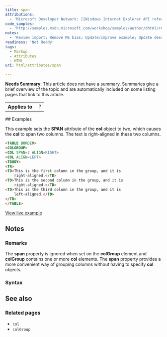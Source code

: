 ```yaml
---
title: span
attributions:
  - 'Microsoft Developer Network: [[Windows Internet Explorer API reference](http://msdn.microsoft.com/en-us/library/ie/hh828809%28v=vs.85%29.aspx) Article]'
code_samples:
  - 'http://samples.msdn.microsoft.com/workshop/samples/author/dhtml/refs/span.htm'
notes:
  - 'Review import; Remove MS bias; Update/improve example; Update descriptions; Fix lists & compatibility info'
readiness: 'Not Ready'
tags:
  - Markup
  - Attributes
  - HTML
uri: html/attributes/span

---
```

**Needs Summary**: This article does not have a summary. Summaries give a brief overview of the topic and are automatically included on some listing pages that link to this article.

<table class="wikitable">
<tr>
<th>
Applies to

</th>
<td>
 ?

</td>
</tr>
</table>
## Examples

This example sets the **SPAN** attribute of the **col** object to two, which causes the **col** to span two columns. The text is right-aligned in these two columns.

``` html
<TABLE BORDER>
<COLGROUP>
<COL SPAN=2 ALIGN=RIGHT>
<COL ALIGN=LEFT>
<TBODY>
<TR>
<TD>This is the first column in the group, and it is
    right-aligned.</TD>
<TD>This is the second column in the group, and it is
    right-aligned.</TD>
<TD>This is the third column in the group, and it is
    left-aligned.</TD>
</TR>
</TABLE>
```

[View live example](http://samples.msdn.microsoft.com/workshop/samples/author/dhtml/refs/span.htm)

## Notes

### Remarks

The **span** property is ignored when set on the **colGroup** element and **colGroup** contains one or more **col** elements. The **span** property provides a more convenient way of grouping columns without having to specify **col** objects.

### Syntax

## See also

### Related pages

-   `col`
-   `colGroup`
